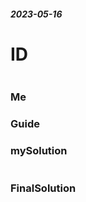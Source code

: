 ##### 2023-05-16
# ID
```

```

### Me



### Guide


### mySolution
```java

```
### FinalSolution
```java

```
